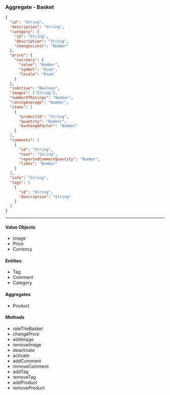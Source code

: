 ### Aggregate - Basket

```json
{
  "id": "String",
  "description": "String",
  "category": {
    "id": "String",
    "description": "String",
    "changesLimit": "Number"
  },
  "price": {
    "currency": {
      "value": "Number",
      "symbol": "Enum",
      "locale": "Enum"
    }
  },
  "isActive": "Boolean",
  "images": ["String"],
  "numberOfRatings": "Number",
  "ratingAverage": "Number",
  "items": [
    {
      "productId": "String",
      "quantity": "Number",
      "exchangeFactor": "Number"
    }
  ],
  "comments": [
    {
      "id": "String",
      "text": "String",
      "reportedCommentQuantity": "Number",
      "likes": "Number"
    }
  ],
  "info": "String",
  "tags": [
    {
      "id": "String",
      "description": "String"
    }
  ]
}
```

---

#### Value Objects

- Image
- Price
- Currency

#### Entities

- Tag
- Comment
- Category

#### Aggregates

- Product

#### Methods

- rateTheBasket
- changePrice
- addImage
- removeImage
- deactivate
- activate
- addComment
- removeComment
- addTag
- removeTag
- addProduct
- removeProduct
